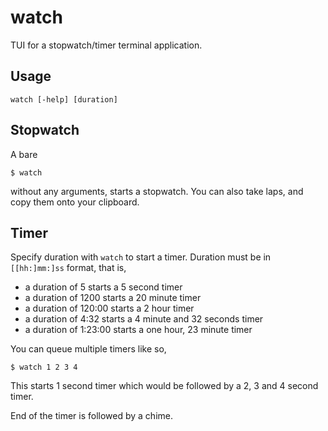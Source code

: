 # watch
TUI for a stopwatch/timer terminal application.

## Usage

    watch [-help] [duration]

## Stopwatch
A bare

```shell
$ watch
```

without any arguments, starts a stopwatch. You can also take laps, and copy
them onto your clipboard.

## Timer
Specify duration with `watch` to start a timer. Duration must be in
`[[hh:]mm:]ss` format, that is,

- a duration of 5       starts a 5 second timer
- a duration of 1200    starts a 20 minute timer
- a duration of 120:00  starts a 2 hour timer
- a duration of 4:32    starts a 4 minute and 32 seconds timer
- a duration of 1:23:00 starts a one hour, 23 minute timer

You can queue multiple timers like so,

```shell
$ watch 1 2 3 4
```

This starts 1 second timer which would be followed by a 2, 3 and 4 second
timer.

End of the timer is followed by a chime.
